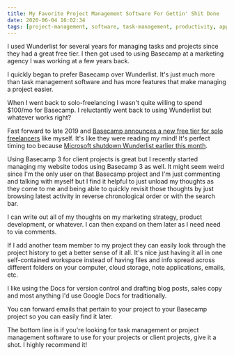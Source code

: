 ```yaml
---
title: My Favorite Project Management Software For Gettin' Shit Done
date: 2020-06-04 16:02:34
tags: [project-management, software, task-management, productivity, apps]
---
```


I used Wunderlist for several years for managing tasks and projects since they had a great free tier. I then got used to using Basecamp at a marketing agency I was working at a few years back.

I quickly began to prefer Basecamp over Wunderlist. It's just much more than task management software and has more features that make managing a project easier.

When I went back to solo-freelancing I wasn't quite willing to spend $100/mo for Basecamp. I reluctantly went back to using Wunderlist but whatever works right?

Fast forward to late 2019 and [Basecamp announces a new free tier for solo freelancers][1] like myself. It's like they were reading my mind! It's perfect timing too because [Microsoft shutdown Wunderlist earlier this month][2].

Using Basecamp 3 for client projects is great but I recently started managing my website todos using Basecamp 3 as well. It might seem weird since I'm the only user on that Basecamp project and I'm just commenting and talking with myself but I find it helpful to just unload my thoughts as they come to me and being able to quickly revisit those thoughts by just browsing latest activity in reverse chronological order or with the search bar.

I can write out all of my thoughts on my marketing strategy, product development, or whatever. I can then expand on them later as I need need to via comments.

If I add another team member to my project they can easily look through the project history to get a better sense of it all. It's nice just having it all in one self-contained workspace instead of having files and info spread across different folders on your computer, cloud storage, note applications, emails, etc.

I like using the Docs for version control and drafting blog posts, sales copy and most anything I'd use Google Docs for traditionally.

You can forward emails that pertain to your project to your Basecamp project so you can easily find it later.

The bottom line is if you're looking for task management or project management software to use for your projects or client projects, give it a shot. I highly recommend it!

[1]: https://www.theverge.com/2019/11/14/20965543/basecamp-free-version-manage-basic-personal-projects
[2]: https://www.wunderlist.com/blog/join-us-on-our-new-journey/